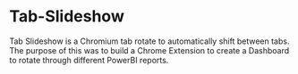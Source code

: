 # Tab-Slideshow
Tab Slideshow is a Chromium tab rotate to automatically shift between tabs. The purpose of this was to build a Chrome Extension to create a Dashboard to rotate through different PowerBI reports.
